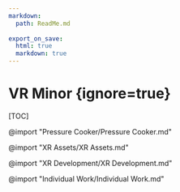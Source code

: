 ```yaml
---
markdown:
  path: ReadMe.md
  
export_on_save:
  html: true
  markdown: true
---
```


# VR Minor {ignore=true}

[TOC]

@import "Pressure Cooker/Pressure Cooker.md"

@import "XR Assets/XR Assets.md"

@import "XR Development/XR Development.md"

@import "Individual Work/Individual Work.md"
